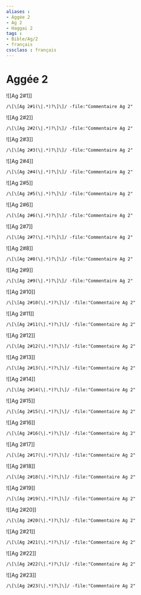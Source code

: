 ```yaml
---
aliases : 
- Aggée 2
- Ag 2
- Haggai 2
tags : 
- Bible/Ag/2
- français
cssclass : français
---
```


# Aggée 2

![[Ag 2#1]]

```query
/\[\[Ag 2#1(\|.*)?\]\]/ -file:"Commentaire Ag 2"
```

![[Ag 2#2]]

```query
/\[\[Ag 2#2(\|.*)?\]\]/ -file:"Commentaire Ag 2"
```

![[Ag 2#3]]

```query
/\[\[Ag 2#3(\|.*)?\]\]/ -file:"Commentaire Ag 2"
```

![[Ag 2#4]]

```query
/\[\[Ag 2#4(\|.*)?\]\]/ -file:"Commentaire Ag 2"
```

![[Ag 2#5]]

```query
/\[\[Ag 2#5(\|.*)?\]\]/ -file:"Commentaire Ag 2"
```

![[Ag 2#6]]

```query
/\[\[Ag 2#6(\|.*)?\]\]/ -file:"Commentaire Ag 2"
```

![[Ag 2#7]]

```query
/\[\[Ag 2#7(\|.*)?\]\]/ -file:"Commentaire Ag 2"
```

![[Ag 2#8]]

```query
/\[\[Ag 2#8(\|.*)?\]\]/ -file:"Commentaire Ag 2"
```

![[Ag 2#9]]

```query
/\[\[Ag 2#9(\|.*)?\]\]/ -file:"Commentaire Ag 2"
```

![[Ag 2#10]]

```query
/\[\[Ag 2#10(\|.*)?\]\]/ -file:"Commentaire Ag 2"
```

![[Ag 2#11]]

```query
/\[\[Ag 2#11(\|.*)?\]\]/ -file:"Commentaire Ag 2"
```

![[Ag 2#12]]

```query
/\[\[Ag 2#12(\|.*)?\]\]/ -file:"Commentaire Ag 2"
```

![[Ag 2#13]]

```query
/\[\[Ag 2#13(\|.*)?\]\]/ -file:"Commentaire Ag 2"
```

![[Ag 2#14]]

```query
/\[\[Ag 2#14(\|.*)?\]\]/ -file:"Commentaire Ag 2"
```

![[Ag 2#15]]

```query
/\[\[Ag 2#15(\|.*)?\]\]/ -file:"Commentaire Ag 2"
```

![[Ag 2#16]]

```query
/\[\[Ag 2#16(\|.*)?\]\]/ -file:"Commentaire Ag 2"
```

![[Ag 2#17]]

```query
/\[\[Ag 2#17(\|.*)?\]\]/ -file:"Commentaire Ag 2"
```

![[Ag 2#18]]

```query
/\[\[Ag 2#18(\|.*)?\]\]/ -file:"Commentaire Ag 2"
```

![[Ag 2#19]]

```query
/\[\[Ag 2#19(\|.*)?\]\]/ -file:"Commentaire Ag 2"
```

![[Ag 2#20]]

```query
/\[\[Ag 2#20(\|.*)?\]\]/ -file:"Commentaire Ag 2"
```

![[Ag 2#21]]

```query
/\[\[Ag 2#21(\|.*)?\]\]/ -file:"Commentaire Ag 2"
```

![[Ag 2#22]]

```query
/\[\[Ag 2#22(\|.*)?\]\]/ -file:"Commentaire Ag 2"
```

![[Ag 2#23]]

```query
/\[\[Ag 2#23(\|.*)?\]\]/ -file:"Commentaire Ag 2"
```

